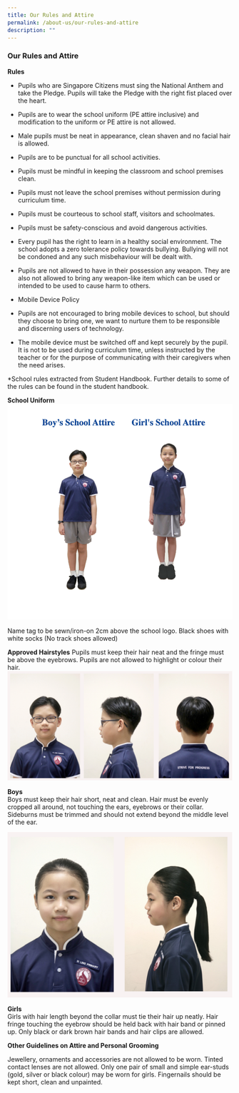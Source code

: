 ```yaml
---
title: Our Rules and Attire
permalink: /about-us/our-rules-and-attire
description: ""
---
```

### Our Rules and Attire

**Rules**

*   Pupils who are Singapore Citizens must sing the National Anthem and take the Pledge. Pupils will take the Pledge with the right fist placed over the heart. 
*   Pupils are to wear the school uniform (PE attire inclusive) and modification to the uniform or PE attire is not allowed. 
*   Male pupils must be neat in appearance, clean shaven and no facial hair is allowed. 
*   Pupils are to be punctual for all school activities. 
*   Pupils must be mindful in keeping the classroom and school premises clean. 
*   Pupils must not leave the school premises without permission during curriculum time. 
*   Pupils must be courteous to school staff, visitors and schoolmates. 
*   Pupils must be safety-conscious and avoid dangerous activities. 
*   Every pupil has the right to learn in a healthy social environment. The school adopts a zero tolerance policy towards bullying. Bullying will not be condoned and any such misbehaviour will be dealt with. 
*   Pupils are not allowed to have in their possession any weapon. They are also not allowed to bring any weapon-like item which can be used or intended to be used to cause harm to others. 
*   Mobile Device Policy

*   Pupils are not encouraged to bring mobile devices to school, but should they choose to bring one, we want to nurture them to be responsible and discerning users of technology.
*   The mobile device must be switched off and kept securely by the pupil. It is not to be used during curriculum time, unless instructed by the teacher or for the purpose of communicating with their caregivers when the need arises.

*School rules extracted from Student Handbook. Further details to some of the rules can be found in the student handbook.

**School Uniform**
![](/images/attire1.png)

Name tag to be sewn/iron-on 2cm above the school logo. Black shoes with white socks (No track shoes allowed)

**Approved Hairstyles**
Pupils must keep their hair neat and the fringe must be above the eyebrows. Pupils are not allowed to highlight or colour their hair.
![](/images/attire2.png)

**Boys**  
Boys must keep their hair short, neat and clean. Hair must be evenly cropped all around, not touching the ears, eyebrows or their collar. Sideburns must be trimmed and should not extend beyond the middle level of the ear.

![](/images/attire3.png)

**Girls**  
Girls with hair length beyond the collar must tie their hair up neatly. Hair fringe touching the eyebrow should be held back with hair band or pinned up. Only black or dark brown hair bands and hair clips are allowed.  
  
**Other Guidelines on Attire and Personal Grooming**  

Jewellery, ornaments and accessories are not allowed to be worn. Tinted contact lenses are not allowed. Only one pair of small and simple ear-studs (gold, silver or black colour) may be worn for girls. Fingernails should be kept short, clean and unpainted.